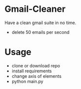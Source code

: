 # Gmail-Cleaner
Have a clean gmail suite in no time.

- delete 50 emails per second


# Usage

- clone or download repo
- install requirements
- change axis of elements
- python main.py
